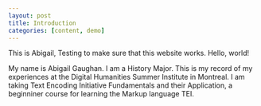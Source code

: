 ```yaml
---
layout: post
title: Introduction
categories: [content, demo]
---
```


This is Abigail, Testing to make sure that this website works. Hello, world!

My name is Abigail Gaughan. I am a History Major. This is my record of my experiences at the Digital Humanities Summer Institute in Montreal. I am taking Text Encoding Initiative Fundamentals and their Application, a beginniner course for learning the Markup language TEI.
